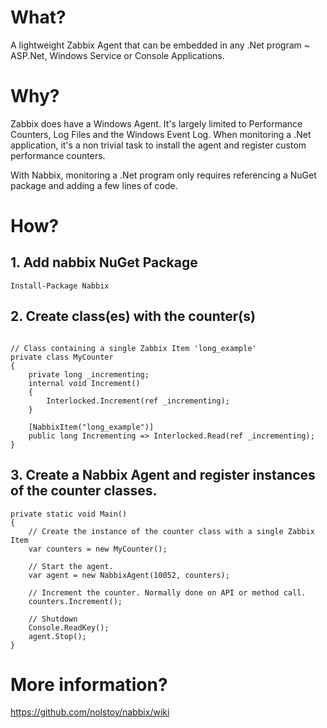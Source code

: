 # What?

A lightweight Zabbix Agent that can be embedded in any .Net program ~ ASP.Net, Windows Service or Console Applications.

# Why?

Zabbix does have a Windows Agent. It's largely limited to Performance Counters, Log Files and the Windows Event Log. When monitoring a .Net application, it's a non trivial task to install the agent and register custom performance counters. 

With Nabbix, monitoring a .Net program only requires referencing a NuGet package and adding a few lines of code.

# How?

## 1. Add nabbix NuGet Package

```
Install-Package Nabbix
```

## 2. Create class(es) with the counter(s)

```

// Class containing a single Zabbix Item 'long_example'
private class MyCounter
{
	private long _incrementing;
    internal void Increment()
	{
		Interlocked.Increment(ref _incrementing);
	}

	[NabbixItem("long_example")]
    public long Incrementing => Interlocked.Read(ref _incrementing);
}
```

## 3. Create a Nabbix Agent and register instances of the counter classes.

```
private static void Main()
{
	// Create the instance of the counter class with a single Zabbix Item
    var counters = new MyCounter();
            
    // Start the agent.
    var agent = new NabbixAgent(10052, counters);

    // Increment the counter. Normally done on API or method call.
    counters.Increment();

    // Shutdown
	Console.ReadKey();
    agent.Stop();
}
```

# More information?

https://github.com/nolstoy/nabbix/wiki
